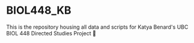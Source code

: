 # BIOL448_KB
This is the repository housing all data and scripts for Katya Benard's UBC BIOL 448 Directed Studies Project 🦠
